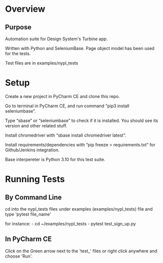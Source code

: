 # Overview

## Purpose

Automation suite for Design System's Turbine app.

Written with Python and SeleniumBase. Page object model has been used for the tests.

Test files are in examples/nypl_tests


# Setup

Create a new project in PyCharm CE and clone this repo.

Go to terminal in PyCharm CE, and run command “pip3 install seleniumbase”.

Type “sbase” or “seleniumbase” to check if it is installed. You should see its version and other related stuff.

Install chromedriver with “sbase install chromedriver latest”.

Install requirements/dependencies with “pip freeze > requirements.txt” for Github/Jenkins integration.

Base interpereter is Python 3.10 for this test suite.

# Running Tests
 ## By Command Line
 
 cd into the nypl_tests files under examples (examples/nypl_tests) file and type 'pytest file_name'
 
 for instance: - cd ~/examples/nypl_tests 
               - pytest test_sign_up.py
               
 ## In PyCharm CE
 
 Click on the Green arrow next to the 'test_' files or right click anywhere and choose 'Run'.







